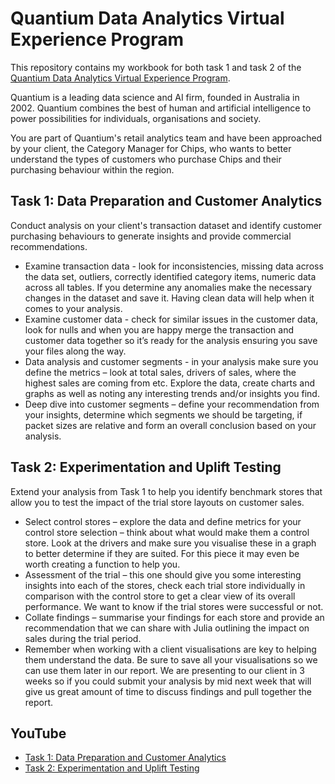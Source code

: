 # Quantium Data Analytics Virtual Experience Program

This repository contains my workbook for both task 1 and task 2 of the [Quantium Data Analytics Virtual Experience Program](https://www.theforage.com/virtual-internships/prototype/NkaC7knWtjSbi6aYv/Data-Analytics?ref=DsEXFixxovqkRxR2u). 

Quantium is a leading data science and AI firm, founded in Australia in 2002. Quantium combines the best of human and artificial intelligence to power possibilities for 
individuals, organisations and society.

You are part of Quantium's retail analytics team and have been approached by your client, the Category Manager for Chips, who wants to better understand the types of customers
who purchase Chips and their purchasing behaviour within the region. 

## Task 1: Data Preparation and Customer Analytics
Conduct analysis on your client's transaction dataset and identify customer purchasing behaviours to generate insights and provide commercial recommendations.
- Examine transaction data - look for inconsistencies, missing data across the data set, outliers, correctly identified category items, numeric data across all tables. If you determine any anomalies make the necessary changes in the dataset and save it. Having clean data will help when it comes to your analysis. 
- Examine customer data - check for similar issues in the customer data, look for nulls and when you are happy merge the transaction and customer data together so it’s ready for the analysis ensuring you save your files along the way.
- Data analysis and customer segments - in your analysis make sure you define the metrics – look at total sales, drivers of sales, where the highest sales are coming from etc. Explore the data, create charts and graphs as well as noting any interesting trends and/or insights you find.
- Deep dive into customer segments – define your recommendation from your insights, determine which segments we should be targeting, if packet sizes are relative and form an overall conclusion based on your analysis. 

## Task 2: Experimentation and Uplift Testing
Extend your analysis from Task 1 to help you identify benchmark stores that allow you to test the impact of the trial store layouts on customer sales.
- Select control stores – explore the data and define metrics for your control store selection – think about what would make them a control store. Look at the drivers and make sure you visualise these in a graph to better determine if they are suited. For this piece it may even be worth creating a function to help you. 
-  Assessment of the trial – this one should give you some interesting insights into each of the stores, check each trial store individually in comparison with the control store to get a clear view of its overall performance. We want to know if the trial stores were successful or not. 
-  Collate findings – summarise your findings for each store and provide an recommendation that we can share with Julia outlining the impact on sales during the trial period.
-  Remember when working with a client visualisations are key to helping them understand the data. Be sure to save all your visualisations so we can use them later in our report. We are presenting to our client in 3 weeks so if you could submit your analysis by mid next week that will give us great amount of time to discuss findings and pull together the report.

## YouTube
- [Task 1: Data Preparation and Customer Analytics](https://www.youtube.com/watch?v=ltQbUicDwM4)
- [Task 2: Experimentation and Uplift Testing](https://www.youtube.com/watch?v=4mTn_rC1bV4&t=534s)
